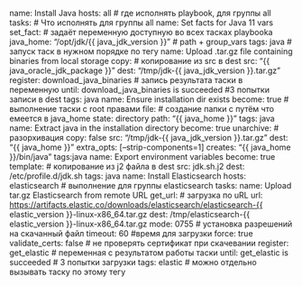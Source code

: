 name: Install Java
    hosts: all # где исполнять playbook, для группы all
    tasks: # Что исполнять для группы all
        name: Set facts for Java 11 vars
        set_fact: # задаёт переменную доступную во всех тасках playbooka
        java_home: “/opt/jdk/{{ java_jdk_version }}” # path + group_vars
        tags: java # запуск таск в нужном порядке по тегу
        name: Upload .tar.gz file containing binaries from local storage
        copy: # копирование из src в dest
        src: “{{ java_oracle_jdk_package }}”
        dest: “/tmp/jdk-{{ java_jdk_version }}.tar.gz”
        register: download_java_binaries # запись результата таски в переменную
        until: download_java_binaries is succeeded #3 попытки записи в dest
        tags: java
        name: Ensure installation dir exists
        become: true # выполнение таски с root правами
        file: # создание папки с путём что емеется в java_home
        state: directory
        path: “{{ java_home }}”
        tags: java
        name: Extract java in the installation directory
        become: true
        unarchive: # разорхивация 
        copy: false
        src: “/tmp/jdk-{{ java_jdk_version }}.tar.gz”
        dest: “{{ java_home }}”
        extra_opts: [–strip-components=1]
        creates: “{{ java_home }}/bin/java” 
        tags:java
        name: Export environment variables
        become: true
        template: # копирование из j2 файла в dest
        src: jdk.sh.j2
        dest: /etc/profile.d/jdk.sh
        tags: java
    name: Install Elasticsearch 
    hosts: elasticsearch # выполнение для группы elasticsearch
    tasks:
        name: Upload tar.gz Elasticsearch from remote URL
        get_url: # загрузка по uRL
        url: https://artifacts.elastic.co/downloads/elasticsearch/elasticsearch-{{ elastic_version }}-linux-x86_64.tar.gz
        dest: /tmp/elasticsearch-{{ elastic_version }}-linux-x86_64.tar.gz
        mode: 0755 # установка разрешений на скачанный файл
        timeout: 60 #время для загрузки
        force: true
        validate_certs: false # не проверять сертификат при скачевании
        register: get_elastic # переменная с результатом работы таски
        until: get_elastic is succeeded # 3 попытки загрузки
        tags: elastic # можно отдельно вызывать таску по этому тегу
